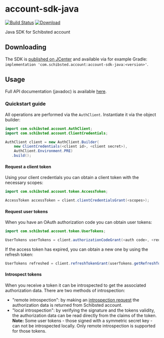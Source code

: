 # account-sdk-java
[![Build Status](https://travis-ci.com/schibsted/account-sdk-java.svg?branch=master)](https://travis-ci.com/schibsted/account-sdk-java)
[![Download](https://api.bintray.com/packages/schibsted-account/maven/account-sdk-java/images/download.svg)](https://bintray.com/schibsted-account/maven/account-sdk-java/_latestVersion)

Java SDK for Schibsted account

## Downloading
The SDK is [published on JCenter](https://bintray.com/schibsted-account/maven/account-sdk-java) and available via for
example Gradle: `implementation 'com.schibsted.account:account-sdk-java:<version>'`.

## Usage

Full API documentation (javadoc) is available [here](https://schibsted.github.io/account-sdk-java/).

### Quickstart guide

All operations are performed via the `AuthClient`. Instantiate it via the object builder:
```java
import com.schibsted.account.AuthClient;
import com.schibsted.account.ClientCredentials;

AuthClient client = new AuthClient.Builder(
    new ClientCredentials(<client id>, <client secret>),
    AuthClient.Environment.PRE)
   .build();
```

#### Request a client token
Using your client credentials you can obtain a client token with the necessary scopes:

```java
import com.schibsted.account.token.AccessToken;

AccessToken accessToken = client.clientCredentialsGrant(<scopes>);
```

#### Request user tokens
When you have an OAuth authorization code you can obtain user tokens:

```java
import com.schibsted.account.token.UserTokens;

UserTokens userTokens = client.authorizationCodeGrant(<auth code>, <redirect uri>, <expected nonce>);
```

If the access token has expired, you can obtain a new one by using the refresh token:
```java
UserTokens refreshed = client.refreshTokenGrant(userTokens.getRefreshToken().getToken());
```

#### Introspect tokens
When you receive a token it can be introspected to get the associated authorization data. There are two methods
of introspection:
* "remote introspection": by making an [introspection request](https://tools.ietf.org/html/rfc7662#section-2.1) the
  authorization data is returned from Schibsted account.
* "local introspection": by verifying the signature and the tokens validity, the authorization data can be read directly
  from the claims of the token. **Note:** Some user tokens - those signed with a symmetric secret key - can not be
  introspected locally. Only remote introspection is supported for those tokens.
